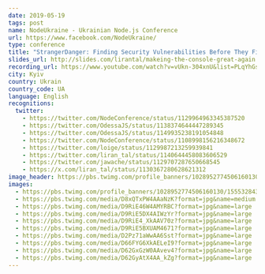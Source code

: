 ```yaml
---
date: 2019-05-19
tags: post
name: NodeUkraine - Ukrainian Node.js Conference
url: https://www.facebook.com/NodeUkraine/
type: conference
title: "StrangerDanger: Finding Security Vulnerabilities Before They Find You!"
slides_url: http://slides.com/lirantal/makeing-the-console-great-again
recording_url: https://www.youtube.com/watch?v=vUkn-304xnU&list=PLqYhGsQ9iSEqp4vWUhgzQVgWlBaDTrhlf&index=46&t=9s&ab_channel=DATAMINER
city: Kyiv
country: Ukrain
country_code: UA
language: English
recognitions:
  twitter:
    - https://twitter.com/NodeConference/status/1129964963345387520
    - https://twitter.com/OdessaJS/status/1138374644447289345
    - https://twitter.com/OdessaJS/status/1149935238191054848
    - https://twitter.com/NodeConference/status/1108998156216348672
    - https://twitter.com/loige/status/1129987213259939841
    - https://twitter.com/liran_tal/status/1140644458083606529
    - https://twitter.com/jawache/status/1129707287650668545
    - https://x.com/liran_tal/status/1130367280628621312
image_header: https://pbs.twimg.com/profile_banners/1028952774506160130/1555328430/1500x500
images:
  - https://pbs.twimg.com/profile_banners/1028952774506160130/1555328430/1500x500
  - https://pbs.twimg.com/media/D8xQTxPW4AAaNzK?format=jpg&name=medium
  - https://pbs.twimg.com/media/D9RiE46W4AMYRBC?format=jpg&name=large
  - https://pbs.twimg.com/media/D9RiE5DX4AIWzYr?format=jpg&name=large
  - https://pbs.twimg.com/media/D9RiE4_XkAAV70z?format=jpg&name=large
  - https://pbs.twimg.com/media/D9RiE5BXUAM4671?format=jpg&name=large
  - https://pbs.twimg.com/media/D2Pz71aWwAA6Sst?format=jpg&name=large
  - https://pbs.twimg.com/media/D66FYG6XkAELeI9?format=jpg&name=large
  - https://pbs.twimg.com/media/D62GxGzW0AAvev4?format=jpg&name=large
  - https://pbs.twimg.com/media/D62GyAtX4AA_kZg?format=jpg&name=large
---
```

